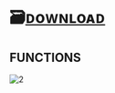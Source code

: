 # 🗃️[ᴅoᴡɴʟoᴀᴅ](https://jmthedesigner.com/storage/z9f4l6n2x0vI/)

## FUNCTIONS

![2](https://github.com/buyurirun/YouTube-ProViewer/assets/162551063/320af521-6e97-41b5-b7ef-e77d8c61da46)
